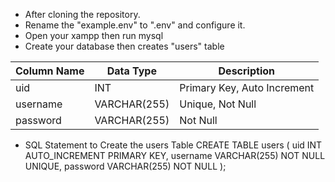 * After cloning the repository.
* Rename the "example.env" to ".env" and configure it.
* Open your xampp then run mysql
* Create your database then creates "users" table
  
| Column Name     | Data Type        | Description                 |
|-----------------|------------------|-----------------------------|
| uid             | INT              | Primary Key, Auto Increment |
| username        | VARCHAR(255)     | Unique, Not Null            |
| password        | VARCHAR(255)     | Not Null                    |

* SQL Statement to Create the users Table
CREATE TABLE users (
  uid INT AUTO_INCREMENT PRIMARY KEY,
  username VARCHAR(255) NOT NULL UNIQUE,
  password VARCHAR(255) NOT NULL
);
